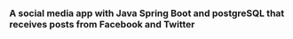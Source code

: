 ### A social media app with Java Spring Boot and postgreSQL that receives posts from Facebook and Twitter
